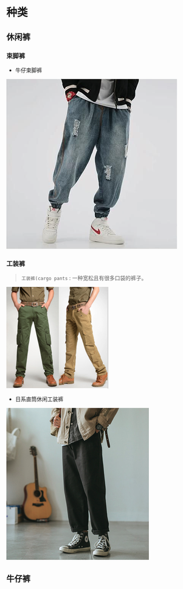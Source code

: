 # 种类

## 休闲裤

### 束脚裤

* 牛仔束脚裤

<img src="/assets/images/dress/02.png">

### 工装裤

> `工装裤(cargo pants` : 一种宽松且有很多口袋的裤子。

<img src="/assets/images/dress/03.png">

* 日系直筒休闲工装裤

<img src="/assets/images/dress/04.png">

## 牛仔裤

